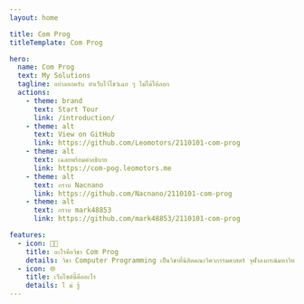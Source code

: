 ```yaml
---
layout: home

title: Com Prog
titleTemplate: Com Prog

hero:
  name: Com Prog
  text: My Solutions
  tagline: อย่าลอกครับ ทำเว็บไว้โชว์เฉย ๆ ไม่ได้ให้ลอก
  actions:
    - theme: brand
      text: Start Tour
      link: /introduction/
    - theme: alt
      text: View on GitHub
      link: https://github.com/Leomotors/2110101-com-prog
    - theme: alt
      text: เฉลยพร้อมคำอธิบาย
      link: https://com-pog.leomotors.me
    - theme: alt
      text: กราบ Nacnano
      link: https://github.com/Nacnano/2110101-com-prog
    - theme: alt
      text: กราบ mark48853
      link: https://github.com/mark48853/2110101-com-prog

features:
  - icon: 🧑‍💻
    title: อะไรคือวิชา Com Prog
    details: วิชา Computer Programming เป็นวิชาที่นิสิตคณะวิศวกรรมศาสตร์ จุฬาลงกรณ์มหาวิทยาลัยทุกคนต้องเรียน เพื่อฝึกพื้นฐานการเขียนโปรแกรม ซึ่งมีประโยชน์มากในการนำไปประยุกต์ใช้ที่หลากหลาย ในวิชานี้จะใช้ภาษา Python เพื่อเรียนพื้นฐานเบื้องต้น
  - icon: 🌐
    title: เว็บไซต์นี้คืออะไร
    details: ไ ม่ รู้
---
```

